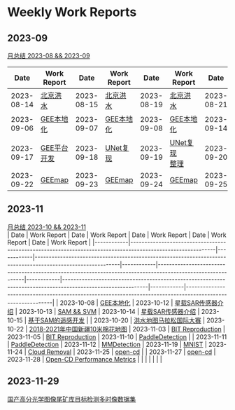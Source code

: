 # Weekly Work Reports

## 2023-09
[月总结 2023-08 && 2023-09](https://github.com/ZYJ-Group/Tanghy/blob/main/4-weekly_work/2023-09/Example.md)  

| Date       | Work Report                                              | Date       | Work Report                                              | Date       | Work Report                                              | Date       | Work Report                                              | Date       | Work Report                                              |
|------------|----------------------------------------------------------|------------|----------------------------------------------------------|------------|----------------------------------------------------------|------------|----------------------------------------------------------|------------|----------------------------------------------------------|
| 2023-08-14 | [北京洪水](https://github.com/ZYJ-Group/Tanghy/tree/main/4-weekly_work/2023-08-14) | 2023-08-15 | [北京洪水](https://github.com/ZYJ-Group/Tanghy/tree/main/4-weekly_work/2023-08-15) | 2023-08-19 | [北京洪水](https://github.com/ZYJ-Group/Tanghy/tree/main/4-weekly_work/2023-08-19) | 2023-08-21 | [北京洪水--最终](https://github.com/ZYJ-Group/Tanghy/tree/main/4-weekly_work/2023-08-21) | 2023-08-28 | [熟悉GEE](https://github.com/ZYJ-Group/Tanghy/tree/main/4-weekly_work/2023-08-28/Example.md) |
| 2023-09-06 | [GEE本地化](https://github.com/ZYJ-Group/Tanghy/tree/main/4-weekly_work/2023-09-06/Example.md) | 2023-09-07 | [GEE本地化](https://github.com/ZYJ-Group/Tanghy/tree/main/4-weekly_work/2023-09-07/Example.md) | 2023-09-08 | [GEE本地化](https://github.com/ZYJ-Group/Tanghy/tree/main/4-weekly_work/2023-09-08/Example.md) | 2023-09-14 | [SAR&时序图像](https://github.com/ZYJ-Group/Tanghy/tree/main/4-weekly_work/2023-09-14/Example.md) | 2023-09-16 | [pyTorch的安装](https://github.com/ZYJ-Group/Tanghy/tree/main/4-weekly_work/2023-09-16/Example.md) |
| 2023-09-17 | [GEE平台开发](https://github.com/ZYJ-Group/Tanghy/blob/main/4-weekly_work/2023-09-17/Example.md) | 2023-09-18 | [UNet复现](https://github.com/ZYJ-Group/Tanghy/blob/main/4-weekly_work/2023-09-18/Example.md) | 2023-09-19 | [UNet复现](https://github.com/ZYJ-Group/Tanghy/blob/main/4-weekly_work/2023-09-19/Example.md) <br> [整理](https://github.com/ZYJ-Group/Tanghy/blob/main/4-weekly_work/2023-09-19/Example%20-%20%E5%89%AF%E6%9C%AC.md) | 2023-09-20 | [UNet复现 and GEEmap](https://github.com/ZYJ-Group/Tanghy/blob/main/4-weekly_work/2023-09-20/Example.md) | 2023-09-21 | [GEEmap](https://github.com/ZYJ-Group/Tanghy/blob/main/4-weekly_work/2023-09-21/Example.md) |
| 2023-09-22 | [GEEmap](https://github.com/ZYJ-Group/Tanghy/blob/main/4-weekly_work/2023-09-22/Example.md) | 2023-09-23 | [GEEmap](https://github.com/ZYJ-Group/Tanghy/blob/main/4-weekly_work/2023-09-23/Example.md) | 2023-09-24 | [GEEmap](https://github.com/ZYJ-Group/Tanghy/blob/main/4-weekly_work/2023-09-24/Example.md) | 2023-09-25 | [Change Detection](https://github.com/ZYJ-Group/Tanghy/blob/main/4-weekly_work/2023-09-25/Example.md) |


## 2023-11
[月总结 2023-10 && 2023-11](https://github.com/ZYJ-Group/Tanghy/blob/main/4-weekly_work/2023-11/Example.md)  
| Date       | Work Report                                                                                                | Date       | Work Report                                                                                                | Date       | Work Report                                                                                                | Date       | Work Report                                                                                                | Date       | Work Report                                                                                                |
|------------|------------------------------------------------------------------------------------------------------------|------------|------------------------------------------------------------------------------------------------------------|------------|------------------------------------------------------------------------------------------------------------|------------|------------------------------------------------------------------------------------------------------------|------------|------------------------------------------------------------------------------------------------------------|
| 2023-10-08 | [GEE本地化](https://github.com/ZYJ-Group/Tanghy/blob/main/4-weekly_work/2023-10-08/Example.md)              | 2023-10-12 | [星载SAR传感器介绍](https://github.com/ZYJ-Group/Tanghy/blob/main/4-weekly_work/2023-10-12/Example.md)     | 2023-10-13 | [SAM && SVM](https://github.com/ZYJ-Group/Tanghy/blob/main/4-weekly_work/2023-10-13/Example.md)              | 2023-10-14 | [星载SAR传感器介绍](https://github.com/ZYJ-Group/Tanghy/blob/main/4-weekly_work/2023-10-14/Example.md)     | 2023-10-15 | [基于SAM的遥感开发](https://github.com/ZYJ-Group/Tanghy/blob/main/4-weekly_work/2023-10-15/Example.md)     |
| 2023-10-20 | [洪水地图马拉松国际大赛](https://github.com/ZYJ-Group/Tanghy/blob/main/4-weekly_work/2023-10-20/Example.md)    | 2023-10-22 | [2018-2021年中国新疆10米棉花地图](https://github.com/ZYJ-Group/Tanghy/blob/main/4-weekly_work/2023-10-22/Example.md) | 2023-11-03 | [BIT Reproduction](https://github.com/ZYJ-Group/Tanghy/blob/main/4-weekly_work/2023-11-03/Example.md)        | 2023-11-05 | [BIT Reproduction](https://github.com/ZYJ-Group/Tanghy/blob/main/4-weekly_work/2023-11-05/Example.md)        | 2023-11-10 | [PaddleDetection](https://github.com/ZYJ-Group/Tanghy/blob/main/4-weekly_work/2023-11-10/Example.md)        |
| 2023-11-11 | [PaddleDetection](https://github.com/ZYJ-Group/Tanghy/blob/main/4-weekly_work/2023-11-11/Example.md)            | 2023-11-12 | [MMDetection](https://github.com/ZYJ-Group/Tanghy/blob/main/4-weekly_work/2023-11-12/Example.md)              | 2023-11-19 | [MNIST](https://github.com/ZYJ-Group/Tanghy/blob/main/4-weekly_work/2023-11-19/Example.md)                     | 2023-11-24 | [Cloud Removal](https://github.com/ZYJ-Group/Tanghy/blob/main/4-weekly_work/2023-11-24/Example.md)            | 2023-11-25 | [open-cd](https://github.com/ZYJ-Group/Tanghy/blob/main/4-weekly_work/2023-11-25/Example.md)                  |
| 2023-11-27 | [open-cd](https://github.com/ZYJ-Group/Tanghy/blob/main/4-weekly_work/2023-11-27/Example.md)                    | 2023-11-28 | [Open-CD Performance Metrics](https://github.com/ZYJ-Group/Tanghy/blob/main/4-weekly_work/2023-11-28/Example.md)                    |            |                                                                                                            |            |                                                                                                            |            |                                                                                                            |

## 2023-11-29
[国产高分光学图像尾矿库目标检测多时像数据集](https://github.com/ZYJ-Group/Tanghy/blob/main/4-weekly_work/2023-11-29/Example.md)  
